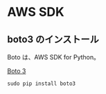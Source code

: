 # AWS SDK

## boto3 のインストール
Boto は、AWS SDK for Python。

[Boto 3](https://boto3.readthedocs.io/en/latest/)

```
sudo pip install boto3
```

